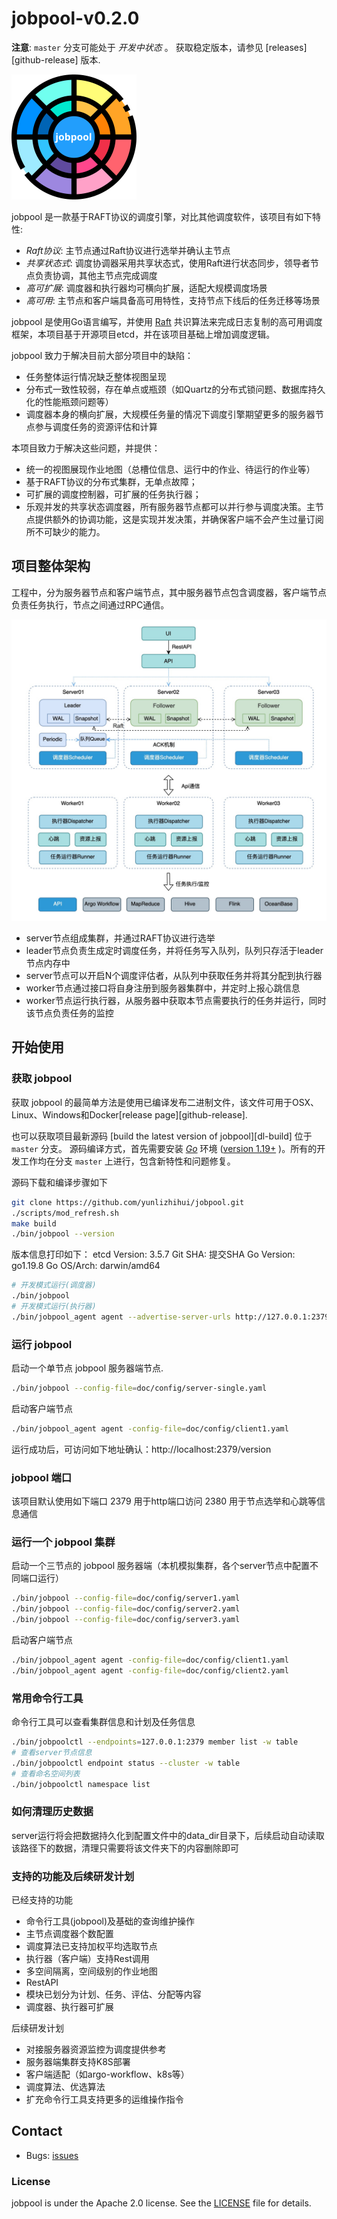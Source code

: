 # jobpool-v0.2.0

**注意**:  `master` 分支可能处于 *开发中状态* 。 获取稳定版本，请参见 [releases][github-release] 版本.

![jobpool Logo](doc/logo/logo.svg)

jobpool 是一款基于RAFT协议的调度引擎，对比其他调度软件，该项目有如下特性:

* *Raft协议*: 主节点通过Raft协议进行选举并确认主节点
* *共享状态式*: 调度协调器采用共享状态式，使用Raft进行状态同步，领导者节点负责协调，其他主节点完成调度
* *高可扩展*: 调度器和执行器均可横向扩展，适配大规模调度场景
* *高可用*: 主节点和客户端具备高可用特性，支持节点下线后的任务迁移等场景

jobpool 是使用Go语言编写，并使用 [Raft](https://github.com/etcd-io/raft) 共识算法来完成日志复制的高可用调度框架，本项目基于开源项目etcd，并在该项目基础上增加调度逻辑。

jobpool 致力于解决目前大部分项目中的缺陷：

* 任务整体运行情况缺乏整体视图呈现
* 分布式一致性较弱，存在单点或瓶颈（如Quartz的分布式锁问题、数据库持久化的性能瓶颈问题等）
* 调度器本身的横向扩展，大规模任务量的情况下调度引擎期望更多的服务器节点参与调度任务的资源评估和计算

本项目致力于解决这些问题，并提供：
* 统一的视图展现作业地图（总槽位信息、运行中的作业、待运行的作业等）
* 基于RAFT协议的分布式集群，无单点故障；
* 可扩展的调度控制器，可扩展的任务执行器；
* 乐观并发的共享状态调度器，所有服务器节点都可以并行参与调度决策。主节点提供额外的协调功能，这是实现并发决策，并确保客户端不会产生过量订阅所不可缺少的能力。

## 项目整体架构

工程中，分为服务器节点和客户端节点，其中服务器节点包含调度器，客户端节点负责任务执行，节点之间通过RPC通信。

![jobpool_framework.jpg](doc/images/jobpool_framework.jpg)

* server节点组成集群，并通过RAFT协议进行选举
* leader节点负责生成定时调度任务，并将任务写入队列，队列只存活于leader节点内存中
* server节点可以开启N个调度评估者，从队列中获取任务并将其分配到执行器
* worker节点通过接口将自身注册到服务器集群中，并定时上报心跳信息
* worker节点运行执行器，从服务器中获取本节点需要执行的任务并运行，同时该节点负责任务的监控

## 开始使用

### 获取 jobpool

获取 jobpool 的最简单方法是使用已编译发布二进制文件，该文件可用于OSX、Linux、Windows和Docker[release page][github-release].

也可以获取项目最新源码 [build the latest version of jobpool][dl-build] 位于 `master` 分支。 源码编译方式，首先需要安装 [*Go*](https://golang.org/) 环境 ([version 1.19+](/go.mod#L3) )。所有的开发工作均在分支 `master` 上进行，包含新特性和问题修复。

源码下载和编译步骤如下
```bash
git clone https://github.com/yunlizhihui/jobpool.git
./scripts/mod_refresh.sh
make build
./bin/jobpool --version
```
版本信息打印如下：
etcd Version: 3.5.7
Git SHA: 提交SHA
Go Version: go1.19.8
Go OS/Arch: darwin/amd64

```bash
# 开发模式运行(调度器)
./bin/jobpool
# 开发模式运行(执行器)
./bin/jobpool_agent agent --advertise-server-urls http://127.0.0.1:2379
```

### 运行 jobpool

启动一个单节点 jobpool 服务器端节点.

```bash
./bin/jobpool --config-file=doc/config/server-single.yaml
```

启动客户端节点

```bash
./bin/jobpool_agent agent -config-file=doc/config/client1.yaml
```
运行成功后，可访问如下地址确认：http://localhost:2379/version

### jobpool 端口

该项目默认使用如下端口
2379 用于http端口访问
2380 用于节点选举和心跳等信息通信

### 运行一个 jobpool 集群

启动一个三节点的 jobpool 服务器端（本机模拟集群，各个server节点中配置不同端口运行）

```bash
./bin/jobpool --config-file=doc/config/server1.yaml
./bin/jobpool --config-file=doc/config/server2.yaml
./bin/jobpool --config-file=doc/config/server3.yaml
```

启动客户端节点

```bash
./bin/jobpool_agent agent -config-file=doc/config/client1.yaml
./bin/jobpool_agent agent -config-file=doc/config/client2.yaml
```

### 常用命令行工具

命令行工具可以查看集群信息和计划及任务信息
```bash
./bin/jobpoolctl --endpoints=127.0.0.1:2379 member list -w table
# 查看server节点信息
./bin/jobpoolctl endpoint status --cluster -w table
# 查看命名空间列表
./bin/jobpoolctl namespace list
```


### 如何清理历史数据

server运行将会把数据持久化到配置文件中的data_dir目录下，后续启动自动读取该路径下的数据，清理只需要将该文件夹下的内容删除即可


### 支持的功能及后续研发计划

已经支持的功能

- 命令行工具(jobpool)及基础的查询维护操作
- 主节点调度器个数配置
- 调度算法已支持加权平均选取节点
- 执行器（客户端）支持Rest调用
- 多空间隔离，空间级别的作业地图
- RestAPI
- 模块已划分为计划、任务、评估、分配等内容
- 调度器、执行器可扩展


后续研发计划

- 对接服务器资源监控为调度提供参考
- 服务器端集群支持K8S部署
- 客户端适配（如argo-workflow、k8s等）
- 调度算法、优选算法
- 扩充命令行工具支持更多的运维操作指令


## Contact

- Bugs: [issues](https://github.com/yunlizhihui/jobpool/issues)

### License

jobpool is under the Apache 2.0 license. See the [LICENSE](LICENSE) file for details.
